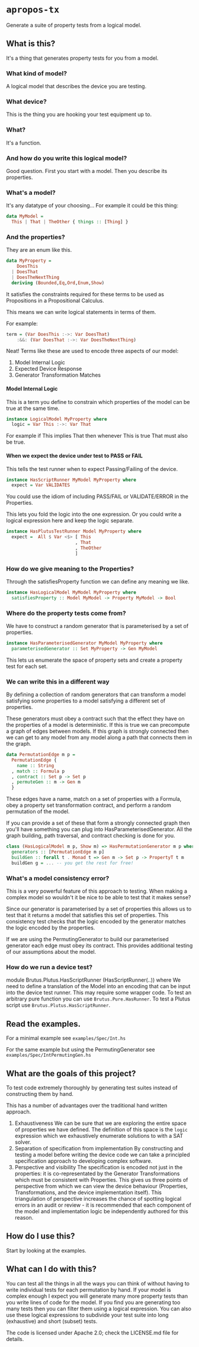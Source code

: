 # `apropos-tx`
Generate a suite of property tests from a logical model.

## What is this?
It's a thing that generates property tests for you from a model.

### What kind of model?
A logical model that describes the device you are testing.

### What device?
This is the thing you are hooking your test equipment up to.

### What?
It's a function.

### And how do you write this logical model?
Good question. First you start with a model. Then you describe its properties.

### What's a model?
It's any datatype of your choosing... For example it could be this thing:

```Haskell
data MyModel =
  This | That | TheOther { things :: [Thing] }
```

### And the properties?
They are an enum like this.

```Haskell
data MyProperty =
    DoesThis
  | DoesThat
  | DoesTheNextThing
  deriving (Bounded,Eq,Ord,Enum,Show)

```

It satisfies the constraints required for these terms to be used as Propositions in a Propositional Calculus.

This means we can write logical statements in terms of them.

For example:

```Haskell
term = (Var DoesThis :->: Var DoesThat)
    :&&: (Var DoesThat :->: Var DoesTheNextThing)

```

Neat! Terms like these are used to encode three aspects of our model:
1. Model Internal Logic
2. Expected Device Response
3. Generator Transformation Matches

#### Model Internal Logic
This is a term you define to constrain which properties of the model can be true at the same time.

```Haskell
instance LogicalModel MyProperty where
  logic = Var This :->: Var That
```

For example if This implies That then whenever This is true That must also be true.

#### When we expect the device under test to PASS or FAIL
This tells the test runner when to expect Passing/Failing of the device.

```Haskell
instance HasScriptRunner MyModel MyProperty where
  expect = Var VALIDATES

```

You could use the idiom of including PASS/FAIL or VALIDATE/ERROR in the Properties.

This lets you fold the logic into the one expression. Or you could write a logical expression here and keep the logic separate.

```Haskell
instance HasPlutusTestRunner Model MyProperty where
  expect =  All $ Var <$> [ This
                          , That
                          , TheOther
                          ]
```

### How do we give meaning to the Properties?
Through the satisfiesProperty function we can define any meaning we like.

```Haskell
instance HasLogicalModel MyModel MyProperty where
  satisfiesProperty :: Model MyModel -> Property MyModel -> Bool
```

### Where do the property tests come from?
We have to construct a random generator that is parameterised by a set of properties.

```Haskell
instance HasParameterisedGenerator MyModel MyProperty where
  parameterisedGenerator :: Set MyProperty -> Gen MyModel
```

This lets us enumerate the space of property sets and create a property test for each set.

### We can write this in a different way
By defining a collection of random generators that can transform a model satisfying some properties to a model satisfying a different set of properties.

These generators must obey a contract such that the effect they have on the properties of a model is deterministic. If this is true we can precompute a graph of edges between models. If this graph is strongly connected then we can get to any model from any model along a path that connects them in the graph.

```Haskell
data PermutationEdge m p =
  PermutationEdge {
    name :: String
  , match :: Formula p
  , contract :: Set p -> Set p
  , permuteGen :: m -> Gen m
  }
```

These edges have a name, match on a set of properties with a Formula, obey a property set transformation contract, and perform a random permutation of the model.


If you can provide a set of these that form a strongly connected graph then you'll have something you can plug into HasParameterisedGenerator. All the graph building, path traversal, and contract checking is done for you.

```Haskell
class (HasLogicalModel m p, Show m) => HasPermutationGenerator m p where
  generators :: [PermutationEdge m p]
  buildGen :: forall t . Monad t => Gen m -> Set p -> PropertyT t m
  buildGen g = ... -- you get the rest for free!
```

### What's a model consistency error?
This is a very powerful feature of this approach to testing. When making a complex model so wouldn't it be nice to be able to test that it makes sense?

Since our generator is parameterised by a set of properties this allows us to test that it returns a model that satisfies this set of properties. This consistency test checks that the logic encoded by the generator matches the logic encoded by the properties.

If we are using the PermutingGenerator to build our parameterised generator each edge must obey its contract. This provides additional testing of our assumptions about the model.

### How do we run a device test?
module Brutus.Plutus.HasScriptRunner (HasScriptRunner(..)) where
We need to define a translation of the Model into an encoding that can be input into the device test runner. This may require some wrapper code. To test an arbitrary pure function you can use `Brutus.Pure.HasRunner`. To test a Plutus script use `Brutus.Plutus.HasScriptRunner`.

## Read the examples.
For a minimal example see `examples/Spec/Int.hs`

For the same example but using the PermutingGenerator see `examples/Spec/IntPermutingGen.hs`

## What are the goals of this project?
To test code extremely thoroughly by generating test suites instead of constructing them by hand.

This has a number of advantages over the traditional hand written approach.
1. Exhaustiveness
We can be sure that we are exploring the entire space of properties we have defined. The definition of this space is the `logic` expression which we exhaustively enumerate solutions to with a SAT solver.
2. Separation of specification from implementation
By constructing and testing a model before writing the device code we can take a principled specification approach to developing complex software.
3. Perspective and visibility
The specification is encoded not just in the properties: it is co-representated by the Generator Transformations which must be consistent with Properties. This gives us three points of perspective from which we can view the device behaviour (Properties, Transformations, and the device implementation itself). This triangulation of perspective increases the chance of spotting logical errors in an audit or review - it is recommended that each component of the model and implementation logic be independently authored for this reason.


## How do I use this?
Start by looking at the examples.

## What can I do with this?
You can test all the things in all the ways you can think of without having to write individual tests for each permutation by hand. If your model is complex enough I expect you will generate many more property tests than you write lines of code for the model. If you find you are generating too many tests then you can filter them using a logical expression. You can also use these logical expressions to subdivide your test suite into long (exhaustive) and short (subset) tests.

The code is licensed under Apache 2.0; check the LICENSE.md file for details.
